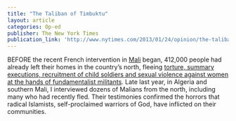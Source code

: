 ```yaml
---
title: "The Taliban of Timbuktu"
layout: article
categories: Op-ed
publisher: The New York Times
publication_link: 'http://www.nytimes.com/2013/01/24/opinion/the-taliban-of-timbuktu.html?_r=1&'
---
```

BEFORE the recent French intervention in [Mali](http://topics.nytimes.com/top/news/international/countriesandterritories/mali/index.html?inline=nyt-geo) began, 412,000 people had already left their homes in the country’s north, fleeing [torture, summary executions, recruitment of child soldiers and sexual violence against women at the hands of fundamentalist militants](http://reliefweb.int/report/mali/report-secretary-general-situation-mali-s2012894). Late last year, in Algeria and southern Mali, I interviewed dozens of Malians from the north, including many who had recently fled. Their testimonies confirmed the horrors that radical Islamists, self-proclaimed warriors of God, have inflicted on their communities.